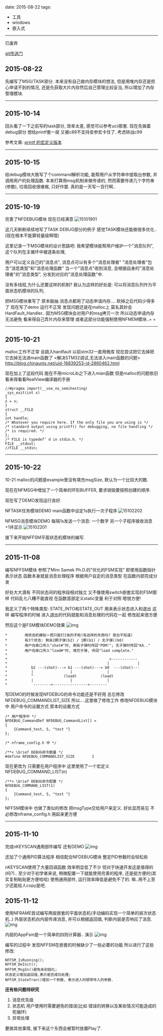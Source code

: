 
date: 2015-08-22
tags: 
- 工具
- windows
- 嵌入式
---

已废弃

<!--more-->

[git传送门](https://github.com/noodlefighter/Nframe)

## 2015-08-22

先编写了MSG/TASK部分.
本来没有自己做内存模块的想法, 但是用堆内存还是担心申请不到的情况, 
还是先获取大片内存然后自己管理比较妥当, 所以增加了内存管理模块.

---

## 2015-10-14

回头看了一下之前写的task部分, 效率太差, 感觉可以参考ucii那套.
现在先做着debug部分 想给printf套一层 又被c89不支持变参宏卡住了..考虑转战c99

参考文章:
[printf 的宏定义版本](http://blog.csdn.net/cp1300/article/details/7773239)

---

## 2015-10-15

给debug模块大致写了个command解析功能, 能帮用户从字符串中提取出参数, 并调用用户的处理函数.
本来打算用msg机制来做传递的, 然而需要传递几个字符串(参数), 垃圾回收很难做, 只好作罢.
真的是一天写一百行啊..

---

## 2015-10-19

完善了NFDEBUG模块 现在已经满意
![15101901](_assets/Nframe工作日志/15101901.jpg)

这几天断断续续地写了TASK DEBUG部分的例子
感觉TASK模块还能做很多优化..(现在根本不能算轻量级啊喂)

这里记录一下MSG模块的设计思路吧:
我希望模块能帮用户维护一个"消息队列", 
这个队列在主循环中被逐条处理,

用户可以定义自己的"消息点", 消息点可以有多个"消息处理者"
"消息处理者"包含"消息类型"和"消息处理函数"
当一个"消息点"收到消息, 会根据自身的"消息处理者"的"消息类型", 分发到对应的"消息处理函数"中.

没有多线程,为什么还要这样的机制?
我认为这样的好处是: 可以将消息队列作为平面状态机模块的队列,

把MSG模块重写了 原本脑抽 消息点都用了动态申请内存.... 
砍掉之后代码少得多了
现在写了demo 运行不正常 发现问题还是在malloc上 莫名其妙会HardFault_Handler..
因为MSG模块会对用户的msg拷贝一次 所以动态申请内存无法避免 
看来得自己弄片内存来管理 或者这部分功能强制使用NFMEM模块..= =

---

## 2015-10-21

malloc工作不正常 会跳入hardfault
以前stm32一直用微库 现在尝试把它去掉把它去掉无法进main函数了
<解决STM32调试,无法进入main函数的问题>
http://blog.chinaunix.net/uid-16839253-id-2860462.html

现在加上了这段代码 能在不用microLib之下进入mian函数 但是malloc的问题依旧
看来得看看RealView编译器的手册
```
//#pragma import(__use_no_semihosting) 
_sys_exit(int x) 
{ 
x = x; 
} 
struct __FILE 
{ 
int handle; 
/* Whatever you require here. If the only file you are using is */ 
/* standard output using printf() for debugging, no file handling */ 
/* is required. */ 
}; 
/* FILE is typedef’ d in stdio.h. */ 
FILE __stdout;
//FILE __stdin;
```

---

## 2015-10-22

10-21 malloc的问题是example里没有填充msgSize, 默认为一个比较大的数.

现在在NFMSG中增加了一个简单的环形BUFFER,
要求销毁要按照创建的顺序.

现在写了DEMO发现运行良好.

NFTASK任务模块DEMO
main函数中设定1s执行一次子程序
![15102202](_assets/Nframe工作日志/15102202.jpg)

NFMSG消息模块DEMO
每隔1s发送一个消息: 一个数字
另一个子程序接收消息 +1并显示
![15102201](_assets/Nframe工作日志/15102201.jpg)

接下来开始NFFSM平面状态机模块的编写.

---

## 2015-11-08

编写NFFSM模块
参照了Miro Samek Ph.D.的"优化的FSM实现"
即使用函数指针表示状态 函数本身就是消息处理程序
根据用户自定的消息类型 在函数内部完成分发

好处大大滴有 不同状态间的程序段相对独立 
又不像使用switch嵌套实现的FSM那样 代码乱七八糟不能直视
在函数首部定义static变量 利于对照 嗯很方便!

我定义了两个特殊类型: STATE_INTO和STATE_OUT 用来表示状态进入和退出
这样 编写程序的时候 进入退出的代码就能和消息处理的代码在一起 修改起来很方便

然后这个是FSM模块DEMO效果
![img](_assets/Nframe工作日志/15110801.jpg)

```
*        用状态机模拟一把只能打2发的手枪(有这样的东西吗? 我也不知道)
*        有3个状态: 剩余2颗子弹(b2) / 1颗(b1) / 无子弹((b0)
*        用户向串口传入"shot#"时, 剩有子弹时传回"POM!"; 无子弹时传回"KA.."
*        用户向串口传入"load#"时, 填充子弹, 传回"load complete."
*
*                                               <------------
*                                              |             |
*           b2 ---(shot)---> b1 ---(shot)---> b0  ---(shot)---
*           |                 |                |
*           ^              (load)           (load)
*           |                 |                |
*            --------<----------------<--------
```

写DEMO的时候发现NFDEBUG的命令功能还是不好用 总忘修改NFDEBUG_COMMANDLIST_SIZE
所以....这里做了修改工作
修改NFDEBUG模块中 用户命令的设置方式
原本的设置方式
```
/* 用户程序中 */
NFDEBUG_CommandDef NFDEBUG_CommandList[] =
{
    {Command_test, 5, "test "}
};

/* nframe_config.h 中 */

/**< \brief DEBUG命令数量 */
#define NFDEBUG_COMMANDLIST_SIZE        1

```

现在更改为 只需要在用户程序中 这里使用了一个宏定义NFDEBUG_COMMAND_LIST(n) 
```
/**< \brief DEBUG命令配置 */
NFDEBUG_COMMAND_LIST(1)
{
    {Command_test, 5, "test "}
};
```

NFFSM模块中 也做了类似的修改 把msgType交给用户来定义.
好处显而易见 不必修改nframe_config.h 用起来更方便

---
## 2015-11-10

完成nKEYSCAN通用部件编写 还有DEMO
![img](_assets/Nframe工作日志/15111001.jpg)

还加了个通用PID算法程序 相信配合NFDEBUG模块 整定PID参数时会轻松些

nKEYSCAN使用了大量回调函数 效率明显低了不少 但对于快速开发这是值得的(吗?)..
至少对于初学者来说, 稍微配置一下就能使用完善的程序, 还是挺方便的(其实复制粘贴更方便哈哈)
使用通用部件, 运行效率降低是避免不了的. 嘛..用不上至少还能给人copy是吧.

## 2015-11-12

使用NFRAME尝试编写两层嵌套的平面状态机(手动编码实现一个简单的层次状态机..)
外层状态机向内层传递消息, 并可以根据返回值, 判断内层是否响应了消息.
![img](_assets/Nframe工作日志/15111201.jpg)

内层的AppFsm是一个简单的四则计算器..
演示
![img](_assets/Nframe工作日志/15111202.jpg)

编写的过程中 发现NFFSM在嵌套的时候缺少了一些必要的功能
所以进行了这些修改:
```
NFFSM_IsRunning();
NFFSM_DeInit();
NFFSM_MsgIn()避免未初始化;
状态定义增加返回值,表示是否成功处理;
NFFSM_StateTran()增加一个参数, 表示进入时顺带传入的参数.
```

__还有些问题待研究__
1. 消息优先级
2. 状态机 用户使用时需要避免的错误(比如 错误的转换以及某些情况可能造成的死循环)
3. 异常处理

要做其他事情, 接下来这个东西会被暂时放置Play了.
